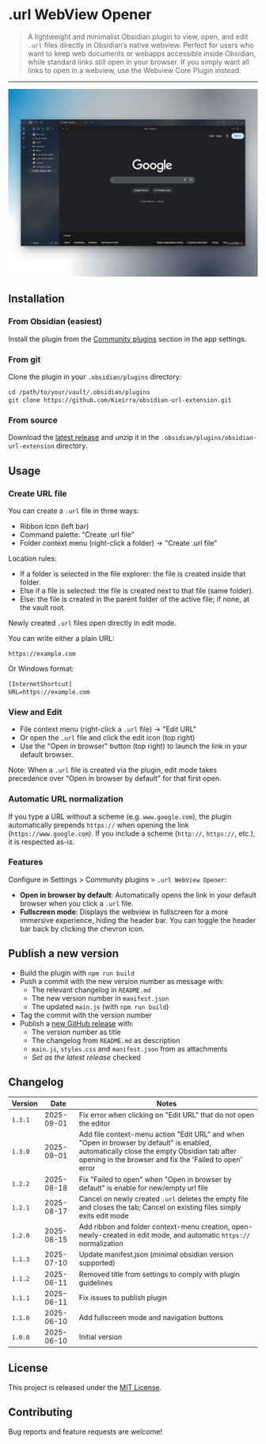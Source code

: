 # .url WebView Opener

> A lightweight and minimalist Obsidian plugin to view, open, and edit `.url` files directly in Obsidian’s native webview. Perfect for users who want to keep web documents or webapps accessible inside Obsidian, while standard links still open in your browser. If you simply want all links to open in a webview, use the Webview Core Plugin instead.

---

![demo](assets/screenshot-display.png)

## Installation

### From Obsidian (easiest)

Install the plugin from the [Community plugins](https://obsidian.md/plugins?search=.url%20webview%20opener) section in the app settings.

### From git

Clone the plugin in your `.obsidian/plugins` directory:

```shell
cd /path/to/your/vault/.obsidian/plugins
git clone https://github.com/Kieirra/obsidian-url-extension.git
```

### From source

Download the [latest release](https://github.com/kieirra/obsidian-url-extension/releases) and unzip it in the `.obsidian/plugins/obsidian-url-extension` directory.

## Usage

### Create URL file

You can create a `.url` file in three ways:
- Ribbon icon (left bar)
- Command palette: “Create .url file”
- Folder context menu (right-click a folder) → "Create .url file"

Location rules:
- If a folder is selected in the file explorer: the file is created inside that folder.
- Else if a file is selected: the file is created next to that file (same folder).
- Else: the file is created in the parent folder of the active file; if none, at the vault root.

Newly created `.url` files open directly in edit mode.

You can write either a plain URL:
```
https://example.com
```

Or Windows format:
```
[InternetShortcut]
URL=https://example.com
```

### View and Edit

- File context menu (right-click a `.url` file) → "Edit URL"
- Or open the `.url` file and click the edit icon (top right)
- Use the "Open in browser" button (top right) to launch the link in your default browser.

Note: When a `.url` file is created via the plugin, edit mode takes precedence over “Open in browser by default” for that first open.

### Automatic URL normalization

If you type a URL without a scheme (e.g. `www.google.com`), the plugin automatically prepends `https://` when opening the link (`https://www.google.com`). If you include a scheme (`http://`, `https://`, etc.), it is respected as-is.

### Features

Configure in Settings > Community plugins > `.url WebView Opener`:

- **Open in browser by default**: Automatically opens the link in your default browser when you click a `.url` file.
- **Fullscreen mode**: Displays the webview in fullscreen for a more immersive experience, hiding the header bar. You can toggle the header bar back by clicking the chevron icon.

## Publish a new version

- Build the plugin with `npm run build`
- Push a commit with the new version number as message with:
  - The relevant changelog in `README.md`
  - The new version number in `manifest.json`
  - The updated `main.js` (with `npm run build`)
- Tag the commit with the version number
- Publish a [new GitHub release](https://github.com/kieirra/obsidian-url-extension/releases/new) with:
  - The version number as title
  - The changelog from `README.md` as description
  - `main.js`, `styles.css` and `manifest.json` from as attachments
  - _Set as the latest release_ checked

## Changelog

| Version | Date | Notes |
| --- | --- | --- |
| `1.3.1` | 2025-09-01| Fix error when clicking on "Edit URL" that do not open the editor |
| `1.3.0` | 2025-09-01 | Add file context-menu action "Edit URL" and when "Open in browser by default" is enabled, automatically close the empty Obsidian tab after opening in the browser and fix the 'Failed to open' error |
| `1.2.2` | 2025-08-18 | Fix "Failed to open" when "Open in browser by default" is enable for new/empty url file |
| `1.2.1` | 2025-08-17 | Cancel on newly created `.url` deletes the empty file and closes the tab; Cancel on existing files simply exits edit mode |
| `1.2.0` | 2025-08-15 | Add ribbon and folder context-menu creation, open-newly-created in edit mode, and automatic `https://` normalization |
| `1.1.3` | 2025-07-10 | Update manifest.json (minimal obsidian version supported) |
| `1.1.2` | 2025-06-11 | Removed title from settings to comply with plugin guidelines |
| `1.1.1` | 2025-06-11 | Fix issues to publish plugin |
| `1.1.0` | 2025-06-10 | Add fullscreen mode and navigation buttons |
| `1.0.0` | 2025-06-10 | Initial version |

## License

This project is released under the [MIT License](LICENSE).

## Contributing

Bug reports and feature requests are welcome!
